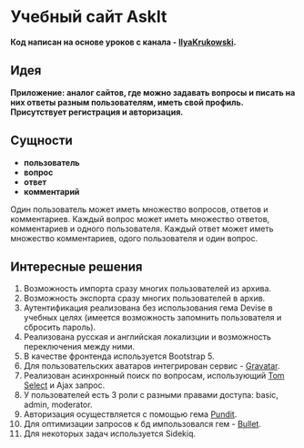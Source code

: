 Учебный сайт AskIt
==================

**Код написан на основе уроков с канала - [IlyaKrukowski](https://www.youtube.com/c/IlyaBodrovKrukowski).**

Идея
----

**Приложение: аналог сайтов, где можно задавать вопросы и писать на них ответы разным пользователям, иметь свой профиль. Присутствует регистрация и авторизация.** 

Сущности
--------

- **пользователь**
- **вопрос**
- **ответ**
- **комментарий**

Один пользователь может иметь множество вопросов, ответов и комментариев. Каждый вопрос может иметь множество ответов, комментариев и одного пользователя. Каждый ответ может иметь множество комментариев, одого пользователя и один вопрос.

Интересные решения
------------------

1. Возможность импорта сразу многих пользователей из архива.
2. Возможность экспорта сразу многих пользователей в архив.
3. Аутентификация реализована без использования гема Devise в учебных целях (имеется возможность запомнить пользователя и сбросить пароль).
4. Реализована русская и английская локализции и возможность переключения между ними.
5. В качестве фронтенда используется Bootstrap 5.
6. Для пользовательских аватаров интегрирован сервис - [Gravatar](https://gravatar.com).
7. Реализован асинхронный поиск по вопросам, использующий [Tom Select](https://tom-select.js.org) и Ajax запрос.
8. У пользователей есть 3 роли с разными правами доступа: basic, admin, moderator.
9. Авторизация осуществляется с помощью гема [Pundit](https://github.com/varvet/pundit).
10. Для оптимизации запросов к бд импользовался гем - [Bullet](https://github.com/flyerhzm/bullet).
11. Для некоторых задач используется Sidekiq.
